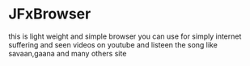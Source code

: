 # JFxBrowser
this is light weight and simple browser you can use for simply internet suffering and seen videos on youtube and listeen the song like savaan,gaana and many others site
